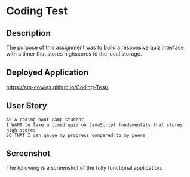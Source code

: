 # Coding Test

## Description

The purpose of this assignment was to build a responsive quiz interface with a timer that stores highscores to the local storage.

## Deployed Application

https://am-cowles.github.io/Coding-Test/

## User Story

```
AS A coding boot camp student
I WANT to take a timed quiz on JavaScript fundamentals that stores high scores
SO THAT I can gauge my progress compared to my peers
```

## Screenshot

The following is a screenshot of the fully functional application.

